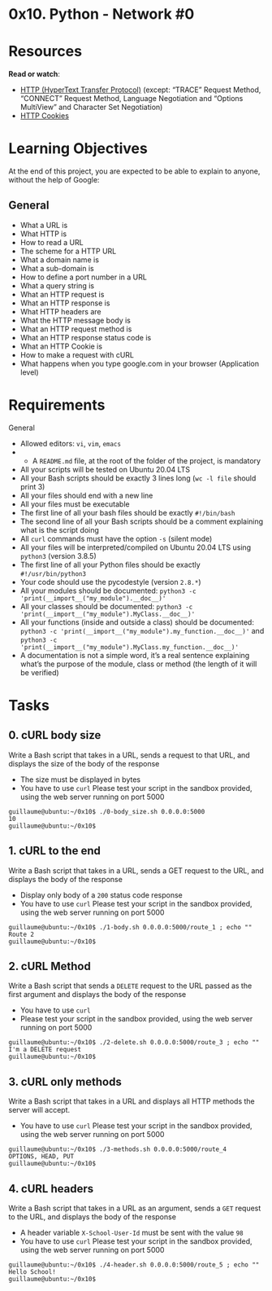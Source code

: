 # 0x10. Python - Network #0

# Resources
**Read or watch**:

* [HTTP (HyperText Transfer Protocol)](https://www3.ntu.edu.sg/home/ehchua/programming/webprogramming/HTTP_Basics.html) (except: “TRACE” Request Method, “CONNECT” Request Method, Language Negotiation and “Options MultiView” and Character Set Negotiation)
* [HTTP Cookies](https://developer.mozilla.org/en-US/docs/Web/HTTP/Cookies)

# Learning Objectives
At the end of this project, you are expected to be able to explain to anyone, without the help of Google:
## General
* What a URL is
* What HTTP is
* How to read a URL
* The scheme for a HTTP URL
* What a domain name is
* What a sub-domain is
* How to define a port number in a URL
* What a query string is
* What an HTTP request is
* What an HTTP response is
* What HTTP headers are
* What the HTTP message body is
* What an HTTP request method is
* What an HTTP response status code is
* What an HTTP Cookie is
* How to make a request with cURL
* What happens when you type google.com in your browser (Application level)

# Requirements
General
* Allowed editors: ```vi```, ```vim```, ```emacs```
* - A ```README.md``` file, at the root of the folder of the project, is mandatory
* All your scripts will be tested on Ubuntu 20.04 LTS
* All your Bash scripts should be exactly 3 lines long (```wc -l file``` should print 3)
* All your files should end with a new line
* All your files must be executable
* The first line of all your bash files should be exactly ```#!/bin/bash```
* The second line of all your Bash scripts should be a comment explaining what is the script doing
* All ```curl``` commands must have the option ```-s``` (silent mode)
* All your files will be interpreted/compiled on Ubuntu 20.04 LTS using ```python3``` (version 3.8.5)
* The first line of all your Python files should be exactly ```#!/usr/bin/python3```
* Your code should use the pycodestyle (version ```2.8.*```)
* All your modules should be documented: ```python3 -c 'print(__import__("my_module").__doc__)'```
* All your classes should be documented: ```python3 -c 'print(__import__("my_module").MyClass.__doc__)'```
* All your functions (inside and outside a class) should be documented: ```python3 -c 'print(__import__("my_module").my_function.__doc__)'``` and ```python3 -c 'print(__import__("my_module").MyClass.my_function.__doc__)'```
* A documentation is not a simple word, it’s a real sentence explaining what’s the purpose of the module, class or method (the length of it will be verified)

# Tasks
## 0. cURL body size
Write a Bash script that takes in a URL, sends a request to that URL, and displays the size of the body of the response

* The size must be displayed in bytes
* You have to use ```curl```
Please test your script in the sandbox provided, using the web server running on port 5000
```
guillaume@ubuntu:~/0x10$ ./0-body_size.sh 0.0.0.0:5000
10
guillaume@ubuntu:~/0x10$ 
```

## 1. cURL to the end
Write a Bash script that takes in a URL, sends a GET request to the URL, and displays the body of the response

* Display only body of a ```200``` status code response
* You have to use ```curl```
Please test your script in the sandbox provided, using the web server running on port 5000
```
guillaume@ubuntu:~/0x10$ ./1-body.sh 0.0.0.0:5000/route_1 ; echo ""
Route 2
guillaume@ubuntu:~/0x10$ 
```

## 2. cURL Method
Write a Bash script that sends a ```DELETE``` request to the URL passed as the first argument and displays the body of the response

* You have to use ```curl```
* Please test your script in the sandbox provided, using the web server running on port 5000
```
guillaume@ubuntu:~/0x10$ ./2-delete.sh 0.0.0.0:5000/route_3 ; echo ""
I'm a DELETE request
guillaume@ubuntu:~/0x10$ 
```

## 3. cURL only methods
Write a Bash script that takes in a URL and displays all HTTP methods the server will accept.

* You have to use ```curl```
Please test your script in the sandbox provided, using the web server running on port 5000
```
guillaume@ubuntu:~/0x10$ ./3-methods.sh 0.0.0.0:5000/route_4
OPTIONS, HEAD, PUT
guillaume@ubuntu:~/0x10$ 
```

## 4. cURL headers
Write a Bash script that takes in a URL as an argument, sends a ```GET``` request to the URL, and displays the body of the response

* A header variable ```X-School-User-Id``` must be sent with the value ```98```
* You have to use ```curl```
Please test your script in the sandbox provided, using the web server running on port 5000
```
guillaume@ubuntu:~/0x10$ ./4-header.sh 0.0.0.0:5000/route_5 ; echo ""
Hello School!
guillaume@ubuntu:~/0x10$ 
```

